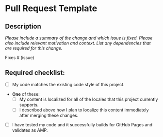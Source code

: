 # Pull Request Template

## Description

_Please include a summary of the change and which issue is fixed. Please also include relevant motivation and context. List any dependencies that are required for this change._

Fixes # (issue)

## Required checklist:

* [ ] My code matches the existing code style of this project.
* **One** of these:
	* [ ] My content is localized for all of the locales that this project currently supports.
	* [ ] I described above how I plan to localize this content immediately after merging these changes.
* [ ] I have tested my code and it successfully builds for GitHub Pages and validates as AMP.
